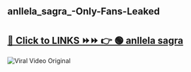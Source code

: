 
 ## anllela_sagra_-Only-Fans-Leaked

# <h2><a href="https://clipsfans.com/anllela_sagra_&ref=git">🔗 Click to LINKS ⏩⏩ 👉 🟢 anllela sagra  </a></h2>

<a href="https://clipsfans.com/anllela_sagra_&ref=git" rel="nofollow" data-target="animated-image.originalLink"><img src="https://i.ibb.co.com/xMMVF88/686577567.gif" alt="Viral Video Original" style="max-width: 100%; display: inline-block;" data-target="animated-image.originalImage"></a>
